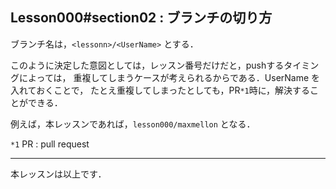Lesson000#section02 : ブランチの切り方
---

ブランチ名は，`<lessonn>/<UserName>` とする．

このように決定した意図としては，レッスン番号だけだと，pushするタイミングによっては，
重複してしまうケースが考えられるからである．UserName を入れておくことで，
たとえ重複してしまったとしても，PR`*1`時に，解決することができる．

例えば，本レッスンであれば，`lesson000/maxmellon` となる．

`*1` PR : pull request

---

本レッスンは以上です．
